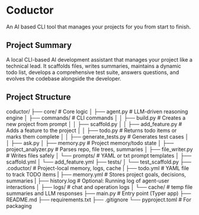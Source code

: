 # Coductor
An AI based CLI tool that manages your projects for you from start to finish.

## Project Summary
A local CLI-based AI development assistant that manages your project like a technical lead. It scaffolds files, writes summaries, maintains a dynamic todo list, develops a comprehensive test suite, answers questions, and evolves the codebase alongside the developer.

## Project Structure
coductor/
├── core/                      # Core logic
│   ├── agent.py               # LLM-driven reasoning engine
│   ├── commands/              # CLI commands
│   │   ├── build.py           # Creates a new project from prompt
│   │   ├── scaffold.py
│   │   ├── add_feature.py     # Adds a feature to the project
│   │   ├── todo.py            # Returns todo items or marks them complete
│   │   ├── generate_tests.py  # Generates test cases
│   │   ├── ask.py
│   ├── memory.py              # Project memory/todo state
│   ├── project_analyzer.py    # Parses repo, file trees, summaries
│   ├── file_writer.py         # Writes files safely
│   └── prompts/               # YAML or txt prompt templates
│       ├── scaffold.yml
│       └── add_feature.yml
├── tests/
│   └── test_scaffold.py
├── .coductor/                 # Project-local memory, logs, cache
|   ├── todo.yml               # YAML file to track TODO items
|   ├── memory.yml             # Stores project goals, decisions, summaries
|   ├── history.log            # Optional: Running log of agent-user interactions
│   ├── logs/                  # chat and operation logs
│   └── cache/                 # temp file summaries and LLM responses
├── main.py                    # Entry point (Typer app)
├── README.md
├── requirements.txt
├── .gitignore
└── pyproject.toml             # For packaging
